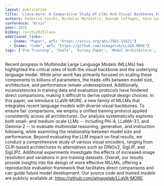```yaml
---
layout: publication
title: 'Llava-more: A Comparative Study Of Llms And Visual Backbones For Enhanced Visual Instruction Tuning'
authors: Federico Cocchi, Nicholas Moratelli, Davide Caffagni, Sara Sarto, Lorenzo Baraldi, Marcella Cornia, Rita Cucchiara
conference: "Arxiv"
year: 2025
bibkey: cocchi2025llava
additional_links:
  - {name: "Paper", url: "https://arxiv.org/abs/2503.15621"}
  - {name: "Code", url: "https://github.com/aimagelab/LLaVA-MORE"}
tags: ['Pre-Training', 'Tools', 'Survey Paper', 'Model Architecture', 'Reinforcement Learning', 'Training Techniques', 'Has Code', 'Multimodal Models']
---
```

Recent progress in Multimodal Large Language Models (MLLMs) has highlighted
the critical roles of both the visual backbone and the underlying language
model. While prior work has primarily focused on scaling these components to
billions of parameters, the trade-offs between model size, architecture, and
performance remain underexplored. Additionally, inconsistencies in training
data and evaluation protocols have hindered direct comparisons, making it
difficult to derive optimal design choices. In this paper, we introduce
LLaVA-MORE, a new family of MLLMs that integrates recent language models with
diverse visual backbones. To ensure fair comparisons, we employ a unified
training protocol applied consistently across all architectures. Our analysis
systematically explores both small- and medium-scale LLMs -- including Phi-4,
LLaMA-3.1, and Gemma-2 -- to evaluate multimodal reasoning, generation, and
instruction following, while examining the relationship between model size and
performance. Beyond evaluating the LLM impact on final results, we conduct a
comprehensive study of various visual encoders, ranging from CLIP-based
architectures to alternatives such as DINOv2, SigLIP, and SigLIP2. Additional
experiments investigate the effects of increased image resolution and
variations in pre-training datasets. Overall, our results provide insights into
the design of more effective MLLMs, offering a reproducible evaluation
framework that facilitates direct comparisons and can guide future model
development. Our source code and trained models are publicly available at:
https://github.com/aimagelab/LLaVA-MORE.
